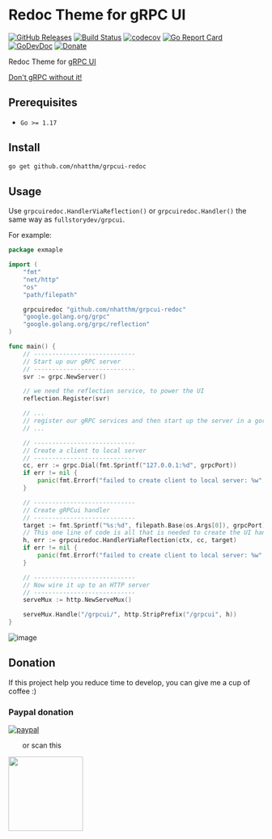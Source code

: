 # Redoc Theme for gRPC UI

[![GitHub Releases](https://img.shields.io/github/v/release/nhatthm/grpcui-redoc)](https://github.com/nhatthm/grpcui-redoc/releases/latest)
[![Build Status](https://github.com/nhatthm/grpcui-redoc/actions/workflows/test.yaml/badge.svg)](https://github.com/nhatthm/grpcui-redoc/actions/workflows/test.yaml)
[![codecov](https://codecov.io/gh/nhatthm/grpcui-redoc/branch/master/graph/badge.svg?token=eTdAgDE2vR)](https://codecov.io/gh/nhatthm/grpcui-redoc)
[![Go Report Card](https://goreportcard.com/badge/github.com/nhatthm/grpcui-redoc)](https://goreportcard.com/report/github.com/nhatthm/grpcui-redoc)
[![GoDevDoc](https://img.shields.io/badge/dev-doc-00ADD8?logo=go)](https://pkg.go.dev/github.com/nhatthm/grpcui-redoc)
[![Donate](https://img.shields.io/badge/Donate-PayPal-green.svg)](https://www.paypal.com/donate/?hosted_button_id=PJZSGJN57TDJY)

Redoc Theme for [gRPC UI](https://github.com/fullstorydev/grpcui/)

[Don't gRPC without it!](https://www.fullstory.com/blog/grpcui-dont-grpc-without-it/)

## Prerequisites

- `Go >= 1.17`

## Install

```bash
go get github.com/nhatthm/grpcui-redoc
```

## Usage

Use `grpcuiredoc.HandlerViaReflection()` or `grpcuiredoc.Handler()` the same way as `fullstorydev/grpcui`.

For example:

```go
package exmaple

import (
	"fmt"
	"net/http"
	"os"
	"path/filepath"

	grpcuiredoc "github.com/nhatthm/grpcui-redoc"
	"google.golang.org/grpc"
	"google.golang.org/grpc/reflection"
)

func main() {
	// ----------------------------
	// Start up our gRPC server
	// ----------------------------
	svr := grpc.NewServer()

	// we need the reflection service, to power the UI
	reflection.Register(svr)

	// ...
	// register our gRPC services and then start up the server in a goroutine
	// ...

	// ----------------------------
	// Create a client to local server
	// ----------------------------
	cc, err := grpc.Dial(fmt.Sprintf("127.0.0.1:%d", grpcPort))
	if err != nil {
		panic(fmt.Errorf("failed to create client to local server: %w", err))
	}

	// ----------------------------
	// Create gRPCui handler
	// ----------------------------
	target := fmt.Sprintf("%s:%d", filepath.Base(os.Args[0]), grpcPort)
	// This one line of code is all that is needed to create the UI handler!
	h, err := grpcuiredoc.HandlerViaReflection(ctx, cc, target)
	if err != nil {
		panic(fmt.Errorf("failed to create client to local server: %w", err))
	}

	// ----------------------------
	// Now wire it up to an HTTP server
	// ----------------------------
	serveMux := http.NewServeMux()

	serveMux.Handle("/grpcui/", http.StripPrefix("/grpcui", h))
}
```

![image](https://user-images.githubusercontent.com/1154587/153202990-13515fc3-9a9e-433c-909e-101d167381ae.png)

## Donation

If this project help you reduce time to develop, you can give me a cup of coffee :)

### Paypal donation

[![paypal](https://www.paypalobjects.com/en_US/i/btn/btn_donateCC_LG.gif)](https://www.paypal.com/donate/?hosted_button_id=PJZSGJN57TDJY)

&nbsp;&nbsp;&nbsp;&nbsp;&nbsp;&nbsp;&nbsp;or scan this

<img src="https://user-images.githubusercontent.com/1154587/113494222-ad8cb200-94e6-11eb-9ef3-eb883ada222a.png" width="147px" />

